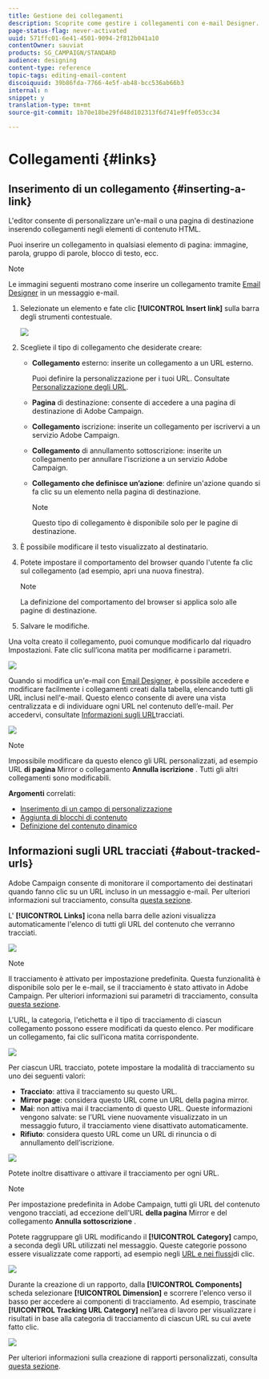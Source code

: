 ```yaml
---
title: Gestione dei collegamenti
description: Scoprite come gestire i collegamenti con e-mail Designer.
page-status-flag: never-activated
uuid: 571ffc01-6e41-4501-9094-2f812b041a10
contentOwner: sauviat
products: SG_CAMPAIGN/STANDARD
audience: designing
content-type: reference
topic-tags: editing-email-content
discoiquuid: 39b86fda-7766-4e5f-ab48-bcc536ab66b3
internal: n
snippet: y
translation-type: tm+mt
source-git-commit: 1b70e18be29fd48d102313f6d741e9ffe053cc34

---
```



# Collegamenti {#links}

## Inserimento di un collegamento {#inserting-a-link}

L'editor consente di personalizzare un'e-mail o una pagina di destinazione inserendo collegamenti negli elementi di contenuto HTML.

Puoi inserire un collegamento in qualsiasi elemento di pagina: immagine, parola, gruppo di parole, blocco di testo, ecc.

>[!NOTE]
>
>Le immagini seguenti mostrano come inserire un collegamento tramite [Email Designer](../../designing/using/designing-content-in-adobe-campaign.md) in un messaggio e-mail.

1. Selezionate un elemento e fate clic **[!UICONTROL Insert link]** sulla barra degli strumenti contestuale.

   ![](assets/des_insert_link.png)

1. Scegliete il tipo di collegamento che desiderate creare:

   * **Collegamento** esterno: inserite un collegamento a un URL esterno.

      Puoi definire la personalizzazione per i tuoi URL. Consultate [Personalizzazione degli URL](../../designing/using/using-reusable-content.md#creating-a-content-fragment).

   * **Pagina** di destinazione: consente di accedere a una pagina di destinazione di Adobe Campaign.
   * **Collegamento** iscrizione: inserite un collegamento per iscrivervi a un servizio Adobe Campaign.
   * **Collegamento** di annullamento sottoscrizione: inserite un collegamento per annullare l'iscrizione a un servizio Adobe Campaign.
   * **Collegamento che definisce un’azione**: definire un'azione quando si fa clic su un elemento nella pagina di destinazione.

      >[!NOTE]
      >
      >Questo tipo di collegamento è disponibile solo per le pagine di destinazione.

1. È possibile modificare il testo visualizzato al destinatario.
1. Potete impostare il comportamento del browser quando l'utente fa clic sul collegamento (ad esempio, apri una nuova finestra).

   >[!NOTE]
   >
   >La definizione del comportamento del browser si applica solo alle pagine di destinazione.

1. Salvare le modifiche.

Una volta creato il collegamento, puoi comunque modificarlo dal riquadro Impostazioni. Fate clic sull’icona matita per modificarne i parametri.

![](assets/des_link_edit.png)

Quando si modifica un'e-mail con [Email Designer](../../designing/using/designing-content-in-adobe-campaign.md), è possibile accedere e modificare facilmente i collegamenti creati dalla tabella, elencando tutti gli URL inclusi nell'e-mail. Questo elenco consente di avere una vista centralizzata e di individuare ogni URL nel contenuto dell’e-mail. Per accedervi, consultate [Informazioni sugli URL](#about-tracked-urls)tracciati.

![](assets/des_link_list.png)

>[!NOTE]
>
>Impossibile modificare da questo elenco gli URL personalizzati, ad esempio URL **di pagina** Mirror o collegamento **Annulla iscrizione** . Tutti gli altri collegamenti sono modificabili.

**Argomenti** correlati:

* [Inserimento di un campo di personalizzazione](../../designing/using/personalization.md#inserting-a-personalization-field)
* [Aggiunta di blocchi di contenuto](../../designing/using/personalization.md#adding-a-content-block)
* [Definizione del contenuto dinamico](../../designing/using/personalization.md#defining-dynamic-content-in-an-email)

## Informazioni sugli URL tracciati {#about-tracked-urls}

Adobe Campaign consente di monitorare il comportamento dei destinatari quando fanno clic su un URL incluso in un messaggio e-mail. Per ulteriori informazioni sul tracciamento, consulta [questa sezione](../../sending/using/tracking-messages.md#about-tracking).

L' **[!UICONTROL Links]** icona nella barra delle azioni visualizza automaticamente l'elenco di tutti gli URL del contenuto che verranno tracciati.

![](assets/des_links.png)

>[!NOTE]
>
>Il tracciamento è attivato per impostazione predefinita. Questa funzionalità è disponibile solo per le e-mail, se il tracciamento è stato attivato in Adobe Campaign. Per ulteriori informazioni sui parametri di tracciamento, consulta [questa sezione](../../administration/using/configuring-email-channel.md#tracking-parameters).

L'URL, la categoria, l'etichetta e il tipo di tracciamento di ciascun collegamento possono essere modificati da questo elenco. Per modificare un collegamento, fai clic sull’icona matita corrispondente.

![](assets/des_links_tracking.png)

Per ciascun URL tracciato, potete impostare la modalità di tracciamento su uno dei seguenti valori:

* **Tracciato**: attiva il tracciamento su questo URL.
* **Mirror page**: considera questo URL come un URL della pagina mirror.
* **Mai**: non attiva mai il tracciamento di questo URL. Queste informazioni vengono salvate: se l’URL viene nuovamente visualizzato in un messaggio futuro, il tracciamento viene disattivato automaticamente.
* **Rifiuto**: considera questo URL come un URL di rinuncia o di annullamento dell’iscrizione.

![](assets/des_link_tracking_type.png)

Potete inoltre disattivare o attivare il tracciamento per ogni URL.

>[!NOTE]
>
>Per impostazione predefinita in Adobe Campaign, tutti gli URL del contenuto vengono tracciati, ad eccezione dell'URL **della pagina** Mirror e del collegamento **Annulla sottoscrizione** .

Potete raggruppare gli URL modificando il **[!UICONTROL Category]** campo, a seconda degli URL utilizzati nel messaggio. Queste categorie possono essere visualizzate come rapporti, ad esempio negli [URL e nei flussi](../../reporting/using/urls-and-click-streams.md)di clic.

![](assets/des_link_tracking_category.png)

Durante la creazione di un rapporto, dalla **[!UICONTROL Components]** scheda selezionare **[!UICONTROL Dimension]** e scorrere l'elenco verso il basso per accedere ai componenti di tracciamento. Ad esempio, trascinate **[!UICONTROL Tracking URL Category]** nell’area di lavoro per visualizzare i risultati in base alla categoria di tracciamento di ciascun URL su cui avete fatto clic.

![](assets/des_link_tracking_report.png)

Per ulteriori informazioni sulla creazione di rapporti personalizzati, consulta [questa sezione](../../reporting/using/about-dynamic-reports.md).
